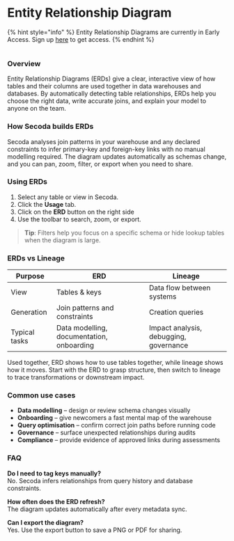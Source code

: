 # Entity Relationship Diagram

{% hint style="info" %}
Entity Relationship Diagrams are currently in Early Access. Sign up [here](https://tally.so/r/mK4x1D) to get access.&#x20;
{% endhint %}

<figure><img src="https://secoda-public-media-assets.s3.amazonaws.com/a0192a07-bddd-4969-bcb0-fec63e1fcc1a.png" alt=""><figcaption></figcaption></figure>

### Overview

Entity Relationship Diagrams (ERDs) give a clear, interactive view of how tables and their columns are used together in data warehouses and databases. By automatically detecting table relationships, ERDs help you choose the right data, write accurate joins, and explain your model to anyone on the team.

### How Secoda builds ERDs

Secoda analyses join patterns in your warehouse and any declared constraints to infer primary-key and foreign-key links with no manual modelling required. The diagram updates automatically as schemas change, and you can pan, zoom, filter, or export when you need to share.

### Using ERDs

1. Select any table or view in Secoda.
2. Click the **Usage** tab.
3. Click on the **ERD** button on the right side
4. Use the toolbar to search, zoom, or export.

> **Tip**: Filters help you focus on a specific schema or hide lookup tables when the diagram is large.

### ERDs vs Lineage

| Purpose       | ERD                                       | Lineage                                |
| ------------- | ----------------------------------------- | -------------------------------------- |
| View          | Tables & keys                             | Data flow between systems              |
| Generation    | Join patterns and constraints             | Creation queries                       |
| Typical tasks | Data modelling, documentation, onboarding | Impact analysis, debugging, governance |

Used together, ERD shows how to use tables together, while lineage shows how it moves. Start with the ERD to grasp structure, then switch to lineage to trace transformations or downstream impact.

### Common use cases

* **Data modelling** – design or review schema changes visually
* **Onboarding** – give newcomers a fast mental map of the warehouse
* **Query optimisation** – confirm correct join paths before running code
* **Governance** – surface unexpected relationships during audits
* **Compliance** – provide evidence of approved links during assessments

### FAQ

**Do I need to tag keys manually?**\
No. Secoda infers relationships from query history and database constraints.

**How often does the ERD refresh?**\
The diagram updates automatically after every metadata sync.

**Can I export the diagram?**\
Yes. Use the export button to save a PNG or PDF for sharing.
